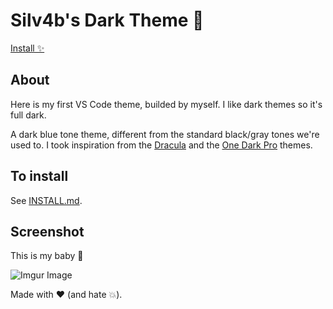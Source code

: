 # Silv4b's Dark Theme 🌚

[Install ✨](https://marketplace.visualstudio.com/items?itemName=silv4b.silv4b-dark-theme)

## About

Here is my first VS Code theme, builded by myself. I like dark themes so it's full dark.

A dark blue tone theme, different from the standard black/gray tones we're used to. I took inspiration from the [Dracula](https://github.com/dracula/dracula-theme) and the [One Dark Pro](https://github.com/Binaryify/OneDark-Pro) themes.

## To install

See [INSTALL.md](INSTALL.md).

## Screenshot

This is my baby 🎉  
  
![Imgur Image](https://i.imgur.com/O8QguuG.png)  

Made with ❤ (and hate 💥).
